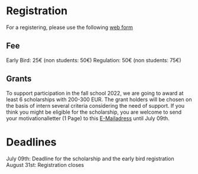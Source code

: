 # Registration

For a registering, please use the following [web form](https://lets-meet.org/reg/2db1281ebdd7e1ebc8)

## Fee

Early Bird: 25€ (non students: 50€)
Regulation: 50€ (non students: 75€)

## Grants

To support participation in the fall school 2022, we are going to award at least 6 scholarships with 200-300 EUR. The grant holders will be chosen on the basis of intern several criteria considering the need of support. If you think you might be eligible for the scholarship, you are welcome to send your motivationalletter (1 Page) to this [E-Mailadress](Hoebel@leibniz-zas.de) until July 09th. 

# Deadlines

July 09th: Deadline for the scholarship and the early bird registration 
August 31st: Registration closes


